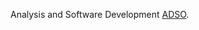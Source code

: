 Analysis and Software Development 
[ADSO]([ruta-al-pdf](https://github.com/dmikan/ADSO2023/blob/master/240202501_english/GA1/AA1/GA1_240202501_AA1_EV03_brochure.pdf)).
